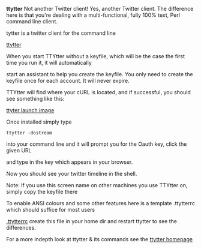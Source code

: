 **ttytter** Not another Twitter client! Yes, another Twitter client. The difference here is that you're dealing with a multi-functional, fully 100% text, Perl command line client.

tytter is a twitter client for the command line

[ttytter](https://aur.archlinux.org/packages/ttytter/)

When you start TTYtter without a keyfile, which will be the case the first time you run it, it will automatically

start an assistant to help you create the keyfile. You only need to create the keyfile once for each account. It will never expire.

TTYtter will find where your cURL is located, and if successful, you should see something like this:

[ttyter launch image](http://postimg.org/image/fthxntgv3/)

Once installed simply type
```
ttytter -dostream

```

into your command line and it will prompt you for the Oauth key, click the given URL

and type in the key which appears in your browser.

Now you should see your twitter timeline in the shell.

Note: If you use this screen name on other machines you use TTYtter on, simply copy the keyfile there

To enable ANSI colours and some other features here is a template .ttytterrc which should suffice for most users

[.ttytterrc](http://paste.debian.net/147463/) create this file in your home dir and restart ttytter to see the differences.

For a more indepth look at ttytter & its commands see the [ttytter homepage](http://www.floodgap.com/software/ttytter/#bt)